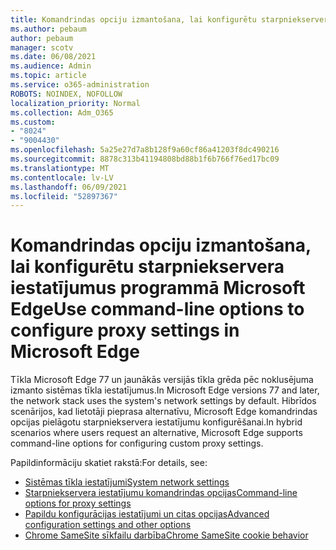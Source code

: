 ```yaml
---
title: Komandrindas opciju izmantošana, lai konfigurētu starpniekservera iestatījumus programmā Microsoft Edge
ms.author: pebaum
author: pebaum
manager: scotv
ms.date: 06/08/2021
ms.audience: Admin
ms.topic: article
ms.service: o365-administration
ROBOTS: NOINDEX, NOFOLLOW
localization_priority: Normal
ms.collection: Adm_O365
ms.custom:
- "8024"
- "9004430"
ms.openlocfilehash: 5a25e27d7a8b128f9a60cf86a41203f8dc490216
ms.sourcegitcommit: 8878c313b41194808bd88b1f6b766f76ed17bc09
ms.translationtype: MT
ms.contentlocale: lv-LV
ms.lasthandoff: 06/09/2021
ms.locfileid: "52897367"
---
```

# <a name="use-command-line-options-to-configure-proxy-settings-in-microsoft-edge"></a><span data-ttu-id="4547f-102">Komandrindas opciju izmantošana, lai konfigurētu starpniekservera iestatījumus programmā Microsoft Edge</span><span class="sxs-lookup"><span data-stu-id="4547f-102">Use command-line options to configure proxy settings in Microsoft Edge</span></span>

<span data-ttu-id="4547f-103">Tīkla Microsoft Edge 77 un jaunākās versijās tīkla grēda pēc noklusējuma izmanto sistēmas tīkla iestatījumus.</span><span class="sxs-lookup"><span data-stu-id="4547f-103">In Microsoft Edge versions 77 and later, the network stack uses the system's network settings by default.</span></span> <span data-ttu-id="4547f-104">Hibrīdos scenārijos, kad lietotāji pieprasa alternatīvu, Microsoft Edge komandrindas opcijas pielāgotu starpniekservera iestatījumu konfigurēšanai.</span><span class="sxs-lookup"><span data-stu-id="4547f-104">In hybrid scenarios where users request an alternative, Microsoft Edge supports command-line options for configuring custom proxy settings.</span></span> 

<span data-ttu-id="4547f-105">Papildinformāciju skatiet rakstā:</span><span class="sxs-lookup"><span data-stu-id="4547f-105">For details, see:</span></span>

- [<span data-ttu-id="4547f-106">Sistēmas tīkla iestatījumi</span><span class="sxs-lookup"><span data-stu-id="4547f-106">System network settings</span></span>](/deployedge/edge-learnmore-cmdline-options-proxy-settings#system-network-settings)
- [<span data-ttu-id="4547f-107">Starpniekservera iestatījumu komandrindas opcijas</span><span class="sxs-lookup"><span data-stu-id="4547f-107">Command-line options for proxy settings</span></span>](/deployedge/edge-learnmore-cmdline-options-proxy-settings#system-network-settings)
- [<span data-ttu-id="4547f-108">Papildu konfigurācijas iestatījumi un citas opcijas</span><span class="sxs-lookup"><span data-stu-id="4547f-108">Advanced configuration settings and other options</span></span>](https://go.microsoft.com/fwlink/?linkid=2134293)
- [<span data-ttu-id="4547f-109">Chrome SameSite sīkfailu darbība</span><span class="sxs-lookup"><span data-stu-id="4547f-109">Chrome SameSite cookie behavior</span></span>](/office365/troubleshoot/miscellaneous/chrome-behavior-affects-applications)